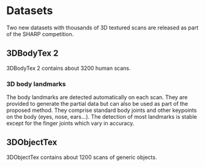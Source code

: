 # Datasets

Two new datasets with thousands of 3D textured scans are released as part of
the SHARP competition.

## 3DBodyTex 2

3DBodyTex 2 contains about 3200 human scans.


### 3D body landmarks

The body landmarks are detected automatically on each scan. They are provided
to generate the partial data but can also be used as part of the proposed
method.
They comprise standard body joints and other keypoints on the body (eyes, nose,
ears...). The detection of most landmarks is stable except for the finger
joints which vary in accuracy.


## 3DObjectTex

3DObjectTex contains about 1200 scans of generic objects.
